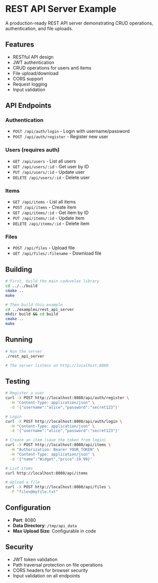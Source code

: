# REST API Server Example

A production-ready REST API server demonstrating CRUD operations, authentication, and file uploads.

## Features

- RESTful API design
- JWT authentication
- CRUD operations for users and items
- File upload/download
- CORS support
- Request logging
- Input validation

## API Endpoints

### Authentication
- `POST /api/auth/login` - Login with username/password
- `POST /api/auth/register` - Register new user

### Users (requires auth)
- `GET /api/users` - List all users
- `GET /api/users/:id` - Get user by ID
- `PUT /api/users/:id` - Update user
- `DELETE /api/users/:id` - Delete user

### Items
- `GET /api/items` - List all items
- `POST /api/items` - Create item
- `GET /api/items/:id` - Get item by ID
- `PUT /api/items/:id` - Update item
- `DELETE /api/items/:id` - Delete item

### Files
- `POST /api/files` - Upload file
- `GET /api/files/:filename` - Download file

## Building

```bash
# First, build the main caduvelox library
cd ../../build
cmake ..
make

# Then build this example
cd ../examples/rest_api_server
mkdir build && cd build
cmake ..
make
```

## Running

```bash
# Run the server
./rest_api_server

# The server listens on http://localhost:8080
```

## Testing

```bash
# Register a user
curl -X POST http://localhost:8080/api/auth/register \
  -H "Content-Type: application/json" \
  -d '{"username":"alice","password":"secret123"}'

# Login
curl -X POST http://localhost:8080/api/auth/login \
  -H "Content-Type: application/json" \
  -d '{"username":"alice","password":"secret123"}'

# Create an item (save the token from login)
curl -X POST http://localhost:8080/api/items \
  -H "Authorization: Bearer YOUR_TOKEN" \
  -H "Content-Type: application/json" \
  -d '{"name":"Widget","price":19.99}'

# List items
curl http://localhost:8080/api/items

# Upload a file
curl -X POST http://localhost:8080/api/files \
  -F "file=@myfile.txt"
```

## Configuration

- **Port**: 8080
- **Data Directory**: `/tmp/api_data`
- **Max Upload Size**: Configurable in code

## Security

- JWT token validation
- Path traversal protection on file operations
- CORS headers for browser security
- Input validation on all endpoints
